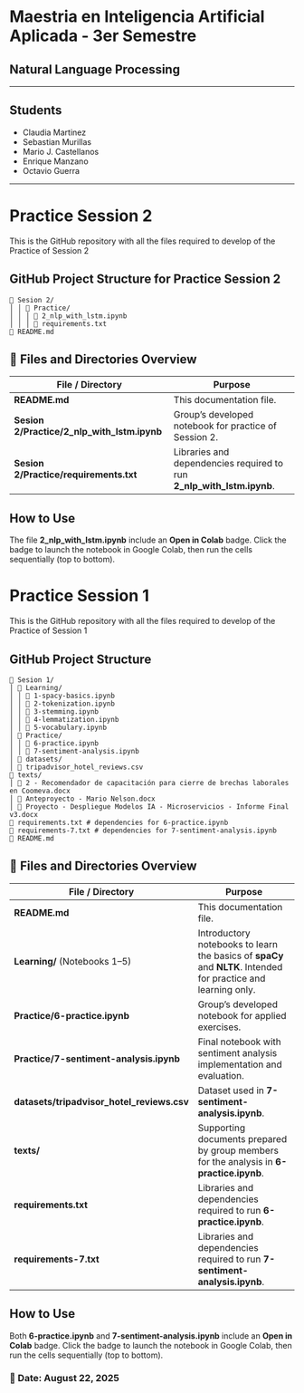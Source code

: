 # Maestria en Inteligencia Artificial Aplicada - 3er Semestre
## Natural Language Processing 


---

## Students
- Claudia Martinez
- Sebastian Murillas
- Mario J. Castellanos
- Enrique Manzano
- Octavio Guerra

----

# Practice Session 2

This is the GitHub repository with all the files required to develop of the Practice of Session 2

## GitHub Project Structure for Practice Session 2

```
📂 Sesion 2/
│ │ 📂 Practice/
│ │ │ 📓 2_nlp_with_lstm.ipynb
│ │ │ 📄 requirements.txt
📄 README.md

```

## 📂 Files and Directories Overview

| File / Directory | Purpose |
|------------------|---------|
| **README.md** | This documentation file. |
| **Sesion 2/Practice/2_nlp_with_lstm.ipynb** | Group’s developed notebook for practice of Session 2. |
| **Sesion 2/Practice/requirements.txt** | Libraries and dependencies required to run **2_nlp_with_lstm.ipynb**. |


## How to Use

The file **2_nlp_with_lstm.ipynb** include an **Open in Colab** badge. Click the badge to launch the notebook in Google Colab, then run the cells sequentially (top to bottom).


# Practice Session 1

This is the GitHub repository with all the files required to develop of the Practice of Session 1

## GitHub Project Structure

```
📂 Sesion 1/
│ 📂 Learning/
│ │ 📓 1-spacy-basics.ipynb
│ │ 📓 2-tokenization.ipynb
│ │ 📓 3-stemming.ipynb
│ │ 📓 4-lemmatization.ipynb
│ │ 📓 5-vocabulary.ipynb
│ 📂 Practice/
│ │ 📓 6-practice.ipynb
│ │ 📓 7-sentiment-analysis.ipynb
│ 📂 datasets/
│ 📄 tripadvisor_hotel_reviews.csv
📂 texts/
│ 📄 2 - Recomendador de capacitación para cierre de brechas laborales en Coomeva.docx
│ 📄 Anteproyecto - Mario Nelson.docx
│ 📄 Proyecto - Despliegue Modelos IA - Microservicios - Informe Final v3.docx
📄 requirements.txt # dependencies for 6-practice.ipynb
📄 requirements-7.txt # dependencies for 7-sentiment-analysis.ipynb
📄 README.md

```

## 📂 Files and Directories Overview

| File / Directory | Purpose |
|------------------|---------|
| **README.md** | This documentation file. |
| **Learning/** (Notebooks 1–5) | Introductory notebooks to learn the basics of **spaCy** and **NLTK**. Intended for practice and learning only. |
| **Practice/6-practice.ipynb** | Group’s developed notebook for applied exercises. |
| **Practice/7-sentiment-analysis.ipynb** | Final notebook with sentiment analysis implementation and evaluation. |
| **datasets/tripadvisor_hotel_reviews.csv** | Dataset used in **7-sentiment-analysis.ipynb**. |
| **texts/** | Supporting documents prepared by group members for the analysis in **6-practice.ipynb**. |
| **requirements.txt** | Libraries and dependencies required to run **6-practice.ipynb**. |
| **requirements-7.txt** | Libraries and dependencies required to run **7-sentiment-analysis.ipynb**. |


## How to Use

Both **6-practice.ipynb** and **7-sentiment-analysis.ipynb** include an **Open in Colab** badge. Click the badge to launch the notebook in Google Colab, then run the cells sequentially (top to bottom).


<h3>📅 Date: August 22, 2025</h3>
